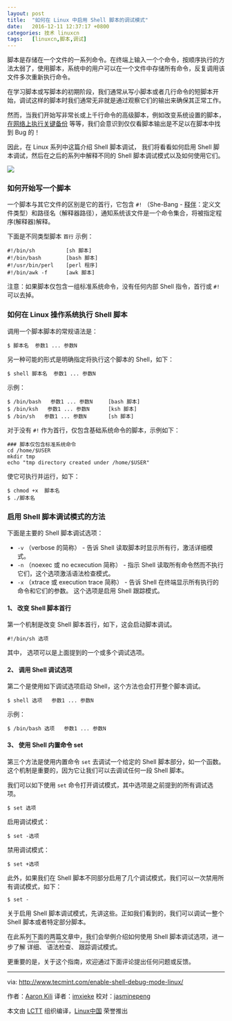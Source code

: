 ```yaml
---
layout: post
title:	"如何在 Linux 中启用 Shell 脚本的调试模式"
date:	2016-12-11 12:37:17 +0800 
categories:	技术 linuxcn 
tags:	[linuxcn,脚本,调试]
---
```



脚本是存储在一个文件的一系列命令。在终端上输入一个个命令，按顺序执行的方法太弱了，使用脚本，系统中的用户可以在一个文件中存储所有命令，反复调用该文件多次重新执行命令。


在学习脚本或写脚本的初期阶段，我们通常从写小脚本或者几行命令的短脚本开始，调试这样的脚本时我们通常无非就是通过观察它们的输出来确保其正常工作。


然而，当我们开始写非常长或上千行命令的高级脚本，例如改变系统设置的脚本，[在网络上执行关键备份](/article-5694-1.html) 等等，我们会意识到仅仅看脚本输出是不足以在脚本中找到 Bug 的！


因此，在 Linux 系列中这篇介绍 Shell 脚本调试， 我们将看看如何启用 Shell 脚本调试，然后在之后的系列中解释不同的 Shell 脚本调试模式以及如何使用它们。


![](/Asserts/Images//attachment/album/201612/11/123710ekugnqneekklrbn6.jpg)


### 如何开始写一个脚本


一个脚本与其它文件的区别是它的首行，它包含 `#!` （She-Bang - [释伴](/article-3664-1.html)：定义文件类型）和路径名（解释器路径），通知系统该文件是一个命令集合，将被指定程序(解释器)解释。


下面是不同类型脚本 `首行` 示例：



```
#!/bin/sh          [sh 脚本]
#!/bin/bash        [bash 脚本] 
#!/usr/bin/perl    [perl 程序]
#!/bin/awk -f      [awk 脚本]   

```

注意：如果脚本仅包含一组标准系统命令，没有任何内部 Shell 指令，首行或 `#!` 可以去掉。


### 如何在 Linux 操作系统执行 Shell 脚本


调用一个脚本脚本的常规语法是：



```
$ 脚本名  参数1 ... 参数N

```

另一种可能的形式是明确指定将执行这个脚本的 Shell，如下：



```
$ shell 脚本名  参数1 ... 参数N

```

示例：



```
$ /bin/bash   参数1 ... 参数N     [bash 脚本]
$ /bin/ksh   参数1 ... 参数N      [ksh 脚本]
$ /bin/sh   参数1 ... 参数N       [sh 脚本]

```

对于没有 `#!` 作为首行，仅包含基础系统命令的脚本，示例如下：



```
### 脚本仅包含标准系统命令
cd /home/$USER
mkdir tmp
echo "tmp directory created under /home/$USER"

```

使它可执行并运行，如下：



```
$ chmod +x  脚本名
$ ./脚本名 

```

### 启用 Shell 脚本调试模式的方法


下面是主要的 Shell 脚本调试选项：


* `-v` （verbose 的简称） - 告诉 Shell 读取脚本时显示所有行，激活详细模式。
* `-n` （noexec 或 no ecxecution 简称） - 指示 Shell 读取所有命令然而不执行它们，这个选项激活语法检查模式。
* `-x` （xtrace 或 execution trace 简称） - 告诉 Shell 在终端显示所有执行的命令和它们的参数。 这个选项是启用 Shell 跟踪模式。


#### 1、 改变 Shell 脚本首行


第一个机制是改变 Shell 脚本首行，如下，这会启动脚本调试。



```
#!/bin/sh 选项

```

其中， 选项可以是上面提到的一个或多个调试选项。


#### 2、 调用 Shell 调试选项


第二个是使用如下调试选项启动 Shell，这个方法也会打开整个脚本调试。



```
$ shell 选项   参数1 ... 参数N

```

示例：



```
$ /bin/bash 选项   参数1 ... 参数N

```

#### 3、 使用 Shell 内置命令 set


第三个方法是使用内置命令 `set` 去调试一个给定的 Shell 脚本部分，如一个函数。这个机制是重要的，因为它让我们可以去调试任何一段 Shell 脚本。


我们可以如下使用 `set` 命令打开调试模式，其中选项是之前提到的所有调试选项。



```
$ set 选项 

```

启用调试模式：



```
$ set -选项

```

禁用调试模式：



```
$ set +选项

```

此外，如果我们在 Shell 脚本不同部分启用了几个调试模式，我们可以一次禁用所有调试模式，如下：



```
$ set -

```

关于启用 Shell 脚本调试模式，先讲这些。正如我们看到的，我们可以调试一整个 Shell 脚本或者特定部分脚本。


在此系列下面的两篇文章中，我们会举例介绍如何使用 Shell 脚本调试选项，进一步了解 <ruby> 详细 <rp>  （ </rp> <rt>  verbose </rt> <rp>  ） </rp></ruby>、<ruby> 语法检查 <rp>  （ </rp> <rt>  syntax checking </rt> <rp>  ） </rp></ruby>、 <ruby> 跟踪 <rp>  （ </rp> <rt>  tracing </rt> <rp>  ） </rp></ruby>调试模式。


更重要的是，关于这个指南，欢迎通过下面评论提出任何问题或反馈。




---


via: <http://www.tecmint.com/enable-shell-debug-mode-linux/>


作者：[Aaron Kili](http://www.tecmint.com/author/aaronkili/) 译者：[imxieke](https://github.com/imxieke) 校对：[jasminepeng](https://github.com/jasminepeng)


本文由 [LCTT](https://github.com/LCTT/TranslateProject) 组织编译，[Linux中国](https://linux.cn/) 荣誉推出
